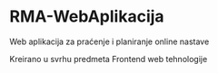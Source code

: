 # RMA-WebAplikacija
Web aplikacija za praćenje i planiranje online nastave

Kreirano u svrhu predmeta Frontend web tehnologije
